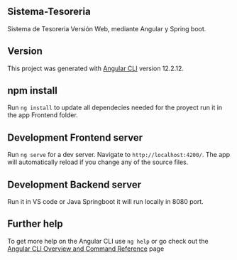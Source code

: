 ## Sistema-Tesoreria

 Sistema de Tesoreria Versión Web, mediante Angular y Spring boot.

## Version

This project was generated with [Angular CLI](https://github.com/angular/angular-cli) version 12.2.12.

## npm install

Run `ng install` to update all dependecies needed for the proyect run it in the app Frontend folder. 

## Development Frontend server

Run `ng serve` for a dev server. Navigate to `http://localhost:4200/`. The app will automatically reload if you change any of the source files.

## Development Backend server

Run it in VS code or Java Springboot it will run locally in 8080 port. 

## Further help

To get more help on the Angular CLI use `ng help` or go check out the [Angular CLI Overview and Command Reference](https://angular.io/cli) page
